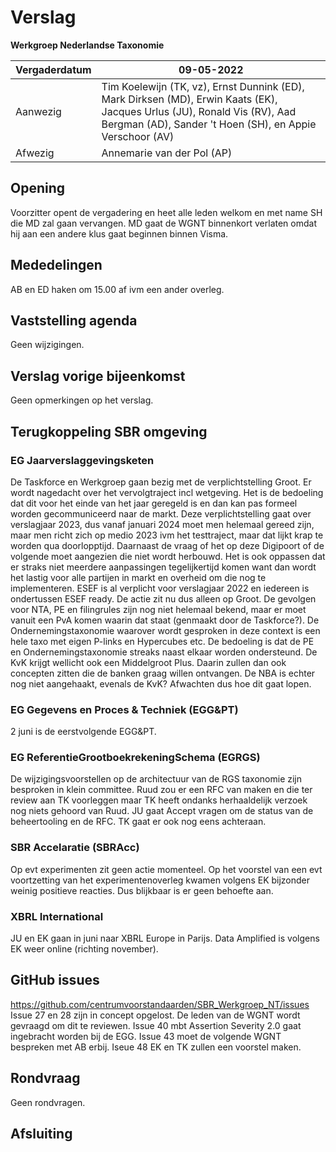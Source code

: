 # Verslag
 **Werkgroep Nederlandse Taxonomie**

| Vergaderdatum | 09-05-2022 |
| --- | --- |
| Aanwezig | Tim Koelewijn (TK, vz), Ernst Dunnink (ED), Mark Dirksen (MD), Erwin Kaats (EK), Jacques Urlus (JU), Ronald Vis (RV), Aad Bergman (AD), Sander 't Hoen (SH), en Appie Verschoor (AV) |
| Afwezig | Annemarie van der Pol (AP) |

## Opening
Voorzitter opent de vergadering en heet alle leden welkom en met name SH die MD zal gaan vervangen. MD gaat de WGNT binnenkort verlaten omdat hij aan een andere klus gaat beginnen binnen Visma.
## Mededelingen
AB en ED haken om 15.00 af ivm een ander overleg.
## Vaststelling agenda
Geen wijzigingen.
## Verslag vorige bijeenkomst
Geen opmerkingen op het verslag.
## Terugkoppeling SBR omgeving
### EG Jaarverslaggevingsketen
De Taskforce en Werkgroep gaan bezig met de verplichtstelling Groot. Er wordt nagedacht over het vervolgtraject incl wetgeving. Het is de bedoeling dat dit voor het einde van het jaar geregeld is en dan kan pas formeel worden gecommuniceerd naar de markt. Deze verplichtstelling gaat over verslagjaar 2023, dus vanaf januari 2024 moet men helemaal gereed zijn, maar men richt zich op medio 2023 ivm het testtraject, maar dat lijkt krap te worden qua doorlopptijd. Daarnaast de vraag of het op deze Digipoort of de volgende moet aangezien die niet wordt herbouwd. Het is ook oppassen dat er straks niet meerdere aanpassingen tegelijkertijd komen want dan wordt het lastig voor alle partijen in markt en overheid om die nog te implementeren. ESEF is al verplicht voor verslagjaar 2022 en iedereen is ondertussen ESEF ready. De actie zit nu dus alleen op Groot.
De gevolgen voor NTA, PE en filingrules zijn nog niet helemaal bekend, maar er moet vanuit een PvA komen waarin dat staat (genmaakt door de Taskforce?).
De Ondernemingstaxonomie waarover wordt gesproken in deze context is een hele taxo met eigen P-links en Hypercubes etc. De bedoeling is dat de PE en Ondernemingstaxonomie streaks naast elkaar worden ondersteund.
De KvK krijgt wellicht ook een Middelgroot Plus. Daarin zullen dan ook concepten zitten die de banken graag willen ontvangen. De NBA is echter nog niet aangehaakt, evenals de KvK? Afwachten dus hoe dit gaat lopen.
### EG Gegevens en Proces &amp; Techniek (EGG&amp;PT)
2 juni is de eerstvolgende EGG&amp;PT.
### EG ReferentieGrootboekrekeningSchema (EGRGS)
De wijzigingsvoorstellen op de architectuur van de RGS taxonomie zijn besproken in klein committee. Ruud zou er een RFC van maken en die ter review aan TK voorleggen maar TK heeft ondanks herhaaldelijk verzoek nog niets gehoord van Ruud. JU gaat Accept vragen om de status van de beheertooling en de RFC. TK gaat er ook nog eens achteraan.
### SBR Accelaratie (SBRAcc)
Op evt experimenten zit geen actie momenteel. Op het voorstel van een evt voortzetting van het experimentenoverleg kwamen volgens EK bijzonder weinig positieve reacties. Dus blijkbaar is er geen behoefte aan.
### XBRL International
JU en EK gaan in juni naar XBRL Europe in Parijs. Data Amplified is volgens EK weer online (richting november).
## GitHub issues 
https://github.com/centrumvoorstandaarden/SBR_Werkgroep_NT/issues
Issue 27 en 28 zijn in concept opgelost. De leden van de WGNT wordt gevraagd om dit te reviewen.
Issue 40 mbt Assertion Severity 2.0 gaat ingebracht worden bij de EGG.
Issue 43 moet de volgende WGNT bespreken met AB erbij.
Iseue 48 EK en TK zullen een voorstel maken.
## Rondvraag
Geen rondvragen.
## Afsluiting
